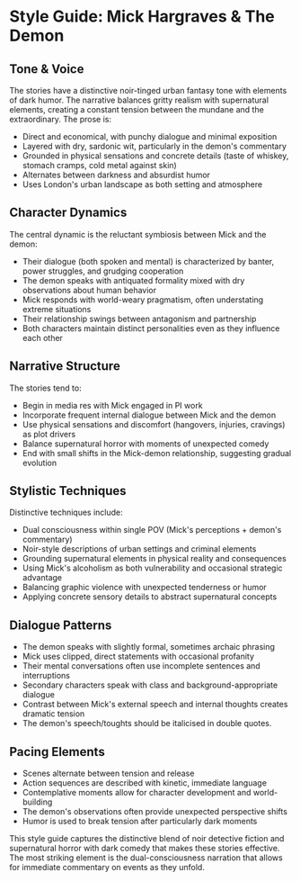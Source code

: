 # Style Guide: Mick Hargraves & The Demon

## Tone & Voice

The stories have a distinctive noir-tinged urban fantasy tone with elements of dark humor. The narrative balances gritty realism with supernatural elements, creating a constant tension between the mundane and the extraordinary. The prose is:

- Direct and economical, with punchy dialogue and minimal exposition
- Layered with dry, sardonic wit, particularly in the demon's commentary
- Grounded in physical sensations and concrete details (taste of whiskey, stomach cramps, cold metal against skin)
- Alternates between darkness and absurdist humor
- Uses London's urban landscape as both setting and atmosphere

## Character Dynamics

The central dynamic is the reluctant symbiosis between Mick and the demon:

- Their dialogue (both spoken and mental) is characterized by banter, power struggles, and grudging cooperation
- The demon speaks with antiquated formality mixed with dry observations about human behavior
- Mick responds with world-weary pragmatism, often understating extreme situations
- Their relationship swings between antagonism and partnership
- Both characters maintain distinct personalities even as they influence each other

## Narrative Structure

The stories tend to:

- Begin in media res with Mick engaged in PI work
- Incorporate frequent internal dialogue between Mick and the demon
- Use physical sensations and discomfort (hangovers, injuries, cravings) as plot drivers
- Balance supernatural horror with moments of unexpected comedy
- End with small shifts in the Mick-demon relationship, suggesting gradual evolution

## Stylistic Techniques

Distinctive techniques include:

- Dual consciousness within single POV (Mick's perceptions + demon's commentary)
- Noir-style descriptions of urban settings and criminal elements
- Grounding supernatural elements in physical reality and consequences
- Using Mick's alcoholism as both vulnerability and occasional strategic advantage
- Balancing graphic violence with unexpected tenderness or humor
- Applying concrete sensory details to abstract supernatural concepts

## Dialogue Patterns

- The demon speaks with slightly formal, sometimes archaic phrasing
- Mick uses clipped, direct statements with occasional profanity
- Their mental conversations often use incomplete sentences and interruptions
- Secondary characters speak with class and background-appropriate dialogue
- Contrast between Mick's external speech and internal thoughts creates dramatic tension
- The demon's speech/toughts should be italicised in double quotes.

## Pacing Elements

- Scenes alternate between tension and release
- Action sequences are described with kinetic, immediate language
- Contemplative moments allow for character development and world-building
- The demon's observations often provide unexpected perspective shifts
- Humor is used to break tension after particularly dark moments

This style guide captures the distinctive blend of noir detective fiction and supernatural horror with dark comedy that makes these stories effective. The most striking element is the dual-consciousness narration that allows for immediate commentary on events as they unfold.

